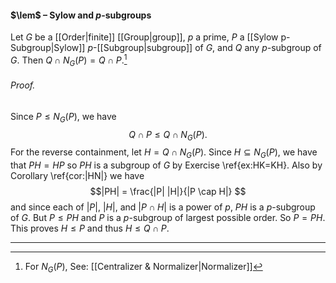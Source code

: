 #### $\lem$ – Sylow and $p$-subgroups
Let $G$ be a [[Order|finite]] [[Group|group]], $p$ a prime, $P$ a [[Sylow p-Subgroup|Sylow]] $p$-[[Subgroup|subgroup]] of $G$, and $Q$ any $p$-subgroup of $G$. Then $Q \cap N_G(P) = Q \cap P$.[^1]

###### *Proof.* 
Since $P \leq N_G(P)$, we have $$Q \cap P \leq Q \cap N_G(P).$$For the reverse containment, let $H =  Q \cap N_G(P).$ Since $H \subseteq N_G(P)$, we have that $PH=HP$ so $PH$ is a subgroup of $G$ by Exercise \ref{ex:HK=KH}. Also by Corollary \ref{cor:|HN|} we have $$|PH| = \frac{|P| |H|}{|P \cap H|} $$and since each of $|P|$, $|H|$, and $|P \cap H|$ is a power of $p$, $PH$ is a $p$-subgroup of $G$. But $P \leq PH$ and $P$ is a $p$-subgroup of largest possible order. So $P = PH$. This proves $H \leq P$ and thus $H \leq Q\cap P$.
***

[^1]: For $N_G(P)$, See: [[Centralizer & Normalizer|Normalizer]]